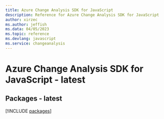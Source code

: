 ```yaml
---
title: Azure Change Analysis SDK for JavaScript
description: Reference for Azure Change Analysis SDK for JavaScript
author: xirzec
ms.author: jeffish
ms.data: 04/05/2023
ms.topic: reference
ms.devlang: javascript
ms.service: changeanalysis
---
```

# Azure Change Analysis SDK for JavaScript - latest
## Packages - latest
[!INCLUDE [packages](change-analysis-index.md)]